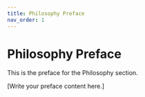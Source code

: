 ```yaml
---
title: Philosophy Preface
nav_order: 1
---
```


# Philosophy Preface

This is the preface for the Philosophy section.

[Write your preface content here.]
